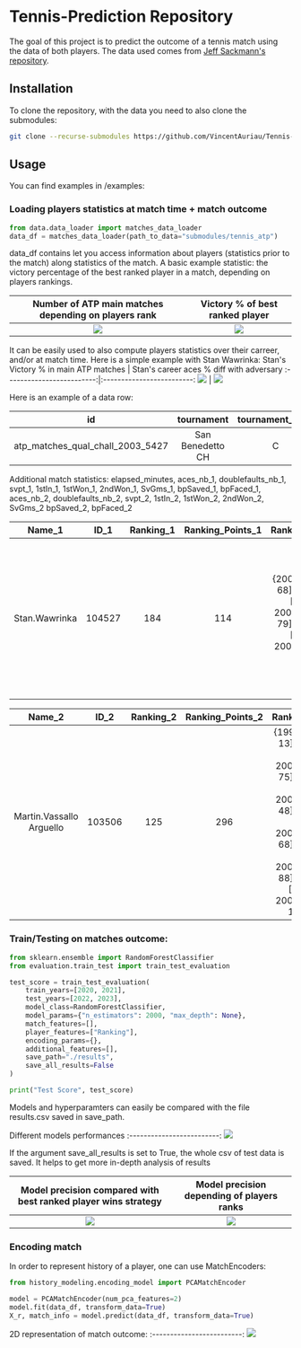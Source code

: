 # Tennis-Prediction Repository

The goal of this project is to predict the outcome of a tennis match using the data of both players.
The data used comes from [Jeff Sackmann's repository](https://github.com/JeffSackmann).

## Installation

To clone the repository, with the data you need to also clone the submodules:

```bash
git clone --recurse-submodules https://github.com/VincentAuriau/Tennis-Prediction.git
```

## Usage

You can find examples in /examples:

### Loading players statistics at match time + match outcome

```python
from data.data_loader import matches_data_loader
data_df = matches_data_loader(path_to_data="submodules/tennis_atp")
```
data_df contains let you access information about players (statistics prior to the match) along statistics of the match.
A basic example statistic: the victory percentage of the best ranked player in a match, depending on players rankings.


Number of ATP main matches depending on players rank             |  Victory % of best ranked player
:-------------------------:|:-------------------------:
![](examples/data/nb_matches.png) |  ![](examples/data/Best_player_win_percentage.png)

It can be easily used to also compute players statistics over their carreer, and/or at match time. Here is a simple example with Stan Wawrinka:
Stan's Victory % in main ATP matches             |  Stan's career aces % diff with adversary
:-------------------------:|:-------------------------:
![](examples/data/stan_the_man_win_percentage.png) |  ![](examples/data/stanimal_aces_percentage_difference.png)

Here is an example of a data row:

| id | tournament    | tournament_level    | tournament_date    | tournament_surface    | round    | best_of    | match_id    | Winner | Score |
| :---:   | :---: | :---: | :---:   | :---: | :---: | :---:   | :---: | :---:   | :---: |
| atp_matches_qual_chall_2003_5427 | San Benedetto CH   | C   | 20030811   | Clay   | SF   | 3   | 20030811   | 0 | 2-6 7-5 7-5 |

Additional match statistics: elapsed_minutes, aces_nb_1, doublefaults_nb_1, svpt_1, 1stIn_1, 1stWon_1, 2ndWon_1, SvGms_1, bpSaved_1, bpFaced_1, aces_nb_2, doublefaults_nb_2, svpt_2, 1stIn_2, 1stWon_2, 2ndWon_2, SvGms_2 bpSaved_2, bpFaced_2



| Name_1 | ID_1    | Ranking_1    | Ranking_Points_1    | Ranking_History_1    | Best_Rank_1    | Birth_Year_1    | Versus_1    | Hand_1 | Last_Tournament_Date_1    | Height_1    | Matches_1    | Matchs_Clay_1    | Matches_Carpet_1    | Matches_Grass_1    | Matches_Hard_1    | Victories_Percentage_1    | Clay_Victories_Percentage_1    | Carpet_Victories_Percentage_1    | Grass_Victories_Percentage_1    | Hard_Victories_Percentage_1    | Aces_Percentage_1    | Doublefaults_Percentage_1    | First_Save_Success_Percentage_1    | Winning_on_1st_Serve_Percentage_1    | Winning_on_2nd_Serve_Percentage_1    | Overall_Win_on_Serve_Percentage_1    | BreakPoint_Face_Percentage_1 | BreakPoint_Saved_Percentage_1 | last_rankings_1 | last_ranking_points_1 |
| :---:   | :---: | :---: | :---:   | :---: | :---: | :---:   | :---: | :---:   | :---: | :---: | :---:   | :---: | :---: | :---:   | :---: | :---:   | :---: | :---: | :---:   | :---: | :---: | :---:   | :---: | :---:   | :---: | :---: | :---:   | :---: | :---:   | :---: |
| Stan.Wawrinka | 104527  | 184   | 114   | {20030616: [387, 68], 20030707: [363, 74], 20030714: [348, 79], 20030721: [303, 99], 20030811: [284, 114]}   | 284   | 19850328   | []   | R | 20030721 | 183 | [['V', 'atp_matches_qual_chall_2003_3466'], ['D', 'atp_matches_qual_chall_2003_3481'], ['D', 'atp_matches_2003_4049'], ['V', 'atp_matches_2003_4315'], ['D', 'atp_matches_2003_4328'], ['V', 'atp_matches_2003_4773'], ['D', 'atp_matches_2003_4782'], ['V', 'atp_matches_qual_chall_2003_5408'], ['V', 'atp_matches_qual_chall_2003_5419'], ['V', 'atp_matches_qual_chall_2003_5424']] | ['V', 'D', 'D', 'V', 'D', 'V', 'D', 'V', 'V', 'V'] | [] | [] | [] | 60 | 60 | 0 | 0 | 0 | 3.41880341880342 | 4.27350427350427 | 64.957264957265 | 54.985754985755 | 15.6695156695157 | 70.6552706552707 | 11.3960113960114 | 7.69230769230769 | [303, 9999, 9999, 9999, 9999, 9999, 9999, 9999, 9999, 9999, 9999, 387] | [99, 0, 0, 0, 0, 0, 0, 0, 0, 0, 0, 68] |


| Name_2 | ID_2 | Ranking_2 | Ranking_Points_2 | Ranking_History_2 | Best_Rank_2 | Birth_Year_2 | Versus_2 | Hand_2 | Last_Tournament_Date_2 | Height_2 | Matches_2 | Matchs_Clay_2 | Matches_Carpet_2 | Matches_Grass_2 | Matches_Hard_2 | Victories_Percentage_2 | Clay_Victories_Percentage_2 | Carpet_Victories_Percentage_2 | Grass_Victories_Percentage_2 | Hard_Victories_Percentage_2 | Aces_Percentage_2 | Doublefaults_Percentage_2 | First_Save_Success_Percentage_2 | Winning_on_1st_Serve_Percentage_2 | Winning_on_2nd_Serve_Percentage_2 | Overall_Win_on_Serve_Percentage_2 | BreakPoint_Face_Percentage_2 | BreakPoint_Saved_Percentage_2 | last_rankings_2 | last_ranking_points_2 |
| :---:   | :---: | :---: | :---:   | :---: | :---: | :---:   | :---: | :---:   | :---: | :---: | :---:   | :---: | :---: | :---:   | :---: | :---:   | :---: | :---: | :---:   | :---: | :---: | :---:   | :---: | :---:   | :---: | :---: | :---:   | :---: | :---:   | :---: |
| Martin.Vassallo Arguello | 103506 | 125 | 296 | {19990201: [817, 13], 20000710: [398, 61], 20000731: [354, 75], 20000807: [377, 70], 20010625: [459, 48], 20010709: [405, 61], 20010813: [391, 68], 20010820: [374, 72], 20010827: [342, 88], 20010917: [291, 117], 20010924: [286, 122], etc...} | 123 | 19800210 | []   | R | 20030804 | 183 | [['V', 'atp_matches_qual_chall_1999_380'], ['D', 'atp_matches_qual_chall_1999_393'], ['V', 'atp_matches_qual_chall_2000_3972'], ['V', 'atp_matches_qual_chall_2000_3988'], ['D', 'atp_matches_qual_chall_2000_3996'], ['D', 'atp_matches_qual_chall_2000_4725'], ['D', 'atp_matches_qual_chall_2000_4758'], ['V', 'atp_matches_qual_chall_2001_3699'], etc...] | ['V', 'D', 'V', 'V', 'D', 'V', 'V', 'D', 'V', 'V', 'D', 'V', 'D', 'V', 'V', 'D', 'V', 'V', 'V', 'D', 'V', 'D', 'V', 'V', 'V', 'V', 'D', 'D', 'V', 'V', 'V', 'D', 'V', 'D', 'V', 'D', 'D', etc...] | ['D', 'V', 'D', 'V', 'D'] | ['D'] | ['D', 'D', 'D', 'V', 'V', 'V', 'V', 'D', 'V', 'D', 'V', 'D'] 61.0294117647059 | 63.5593220338983 | 40 | 0 | 50 | 4.82456140350877 | 5.26315789473684 | 61.4035087719298 | 46.4912280701754 | 18.859649122807 | 65.3508771929825 | 9.64912280701754 | 5.70175438596491 | [157, 136, 165, 158, 9999, 9999, 204, 198, 197, 188, 204, 233] | [247, 304, 220, 232, 0, 0, 164, 172, 177, 188, 167, 137] |

### Train/Testing on matches outcome:

```python
from sklearn.ensemble import RandomForestClassifier
from evaluation.train_test import train_test_evaluation

test_score = train_test_evaluation(
    train_years=[2020, 2021],
    test_years=[2022, 2023],
    model_class=RandomForestClassifier,
    model_params={"n_estimators": 2000, "max_depth": None},
    match_features=[],
    player_features=["Ranking"],
    encoding_params={},
    additional_features=[],
    save_path="./results",
    save_all_results=False
)

print("Test Score", test_score)
```

Models and hyperparamters can easily be compared with the file results.csv saved in save_path.

Different models performances
:-------------------------:
![](examples/results_reading/models_performances.png)

If the argument save_all_results is set to True, the whole csv of test data is saved. It helps to get more in-depth analysis of results

Model precision compared with best ranked player wins strategy            |  Model precision depending of players ranks
:-------------------------:|:-------------------------:
![](examples/results_reading/win_per_surface.png) |  ![](examples/results_reading/precision_percentage_players_ranks.png)

### Encoding match
In order to represent history of a player, one can use MatchEncoders:

```python
from history_modeling.encoding_model import PCAMatchEncoder

model = PCAMatchEncoder(num_pca_features=2)
model.fit(data_df, transform_data=True)
X_r, match_info = model.predict(data_df, transform_data=True)
```

2D representation of match outcome:
:-------------------------:
![](examples/history_modeling/2d_pca_match_representation_test.png)
